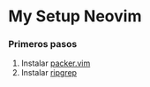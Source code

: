 # My Setup Neovim 

### Primeros pasos
1. Instalar [packer.vim](https://github.com/wbthomason/packer.nvim)
2. Instalar [ripgrep](https://github.com/BurntSushi/ripgrep/tree/master?tab=readme-ov-file#installation)

